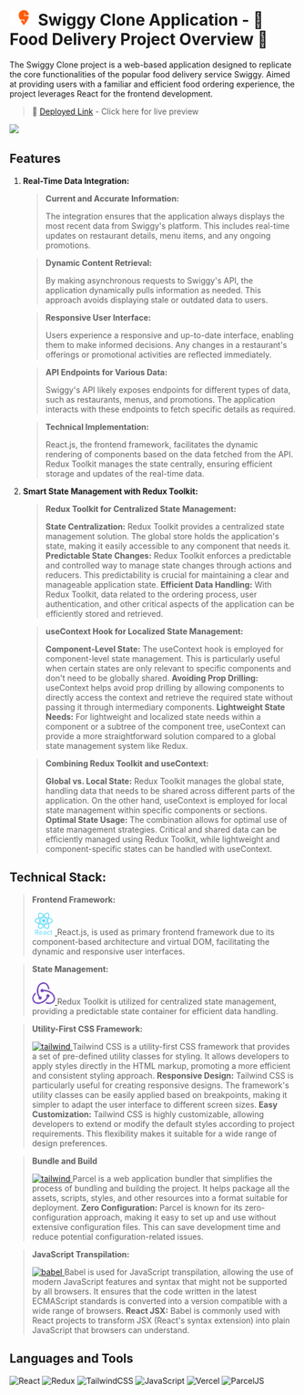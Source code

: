 # [<img src="Swiggy-Emblem.png" width="50"/>](Swiggy-Emblem.png)Swiggy Clone Application - 🍔 Food Delivery Project Overview 🍕

The Swiggy Clone project is a web-based application designed to replicate the core functionalities of the popular food delivery service Swiggy.
Aimed at providing users with a familiar and efficient food ordering experience, the project leverages React for the frontend development.

> 🚀 [Deployed Link](https://swiggy-clone-gilt.vercel.app/) - Click here for live preview

![](./Responsive_SS.png)

## Features

1. **Real-Time Data Integration:**

   > **Current and Accurate Information:**
   >
   > The integration ensures that the application always displays the most recent data from Swiggy's platform. This includes real-time updates on restaurant details, menu items, and any ongoing promotions.

   > **Dynamic Content Retrieval:**
   >
   > By making asynchronous requests to Swiggy's API, the application dynamically pulls information as needed. This approach avoids displaying stale or outdated data to users.

   > **Responsive User Interface:**
   >
   > Users experience a responsive and up-to-date interface, enabling them to make informed decisions. Any changes in a restaurant's offerings or promotional activities are reflected immediately.

   > **API Endpoints for Various Data:**
   >
   > Swiggy's API likely exposes endpoints for different types of data, such as restaurants, menus, and promotions. The application interacts with these endpoints to fetch specific details as required.

   > **Technical Implementation:**
   >
   > React.js, the frontend framework, facilitates the dynamic rendering of components based on the data fetched from the API. Redux Toolkit manages the state centrally, ensuring efficient storage and updates of the real-time data.

2. **Smart State Management with Redux Toolkit:**

   > **Redux Toolkit for Centralized State Management:**
   >
   > **State Centralization:** Redux Toolkit provides a centralized state management solution. The global store holds the application's state, making it easily accessible to any component that needs it. **Predictable State Changes:** Redux Toolkit enforces a predictable and controlled way to manage state changes through actions and reducers. This predictability is crucial for maintaining a clear and manageable application state. **Efficient Data Handling:** With Redux Toolkit, data related to the ordering process, user authentication, and other critical aspects of the application can be efficiently stored and retrieved.

   > **useContext Hook for Localized State Management:**
   >
   > **Component-Level State:** The useContext hook is employed for component-level state management. This is particularly useful when certain states are only relevant to specific components and don't need to be globally shared. **Avoiding Prop Drilling:** useContext helps avoid prop drilling by allowing components to directly access the context and retrieve the required state without passing it through intermediary components. **Lightweight State Needs:** For lightweight and localized state needs within a component or a subtree of the component tree, useContext can provide a more straightforward solution compared to a global state management system like Redux.

   > **Combining Redux Toolkit and useContext:**
   >
   > **Global vs. Local State:** Redux Toolkit manages the global state, handling data that needs to be shared across different parts of the application. On the other hand, useContext is employed for local state management within specific components or sections. **Optimal State Usage:** The combination allows for optimal use of state management strategies. Critical and shared data can be efficiently managed using Redux Toolkit, while lightweight and component-specific states can be handled with useContext.

## Technical Stack:

> **Frontend Framework:**
>
> <a href="https://reactjs.org/" target="_blank" rel="noreferrer"> <img src="https://raw.githubusercontent.com/devicons/devicon/master/icons/react/react-original-wordmark.svg" alt="react" width="40" height="40"/> </a> React.js, is used as primary frontend framework due to its component-based architecture and virtual DOM, facilitating the dynamic and responsive user interfaces.

> **State Management:**
>
> <a href="https://redux.js.org" target="_blank" rel="noreferrer"> <img src="https://raw.githubusercontent.com/devicons/devicon/master/icons/redux/redux-original.svg" alt="redux" width="40" height="40"/> </a>Redux Toolkit is utilized for centralized state management, providing a predictable state container for efficient data handling.

> **Utility-First CSS Framework:**
>
> <a href="https://tailwindcss.com/" target="_blank" rel="noreferrer"> <img src="https://www.vectorlogo.zone/logos/tailwindcss/tailwindcss-icon.svg" alt="tailwind" width="40" height="40"/> </a>Tailwind CSS is a utility-first CSS framework that provides a set of pre-defined utility classes for styling. It allows developers to apply styles directly in the HTML markup, promoting a more efficient and consistent styling approach. **Responsive Design:** Tailwind CSS is particularly useful for creating responsive designs. The framework's utility classes can be easily applied based on breakpoints, making it simpler to adapt the user interface to different screen sizes. **Easy Customization:** Tailwind CSS is highly customizable, allowing developers to extend or modify the default styles according to project requirements. This flexibility makes it suitable for a wide range of design preferences.

> **Bundle and Build**
>
> <a href="https://parceljs.org/" target="_blank" rel="noreferrer"> <img src="https://seeklogo.com/images/P/parcel-logo-2AED80E697-seeklogo.com.png" alt="tailwind" width="50" height="50"/> </a> Parcel is a web application bundler that simplifies the process of bundling and building the project. It helps package all the assets, scripts, styles, and other resources into a format suitable for deployment. **Zero Configuration:** Parcel is known for its zero-configuration approach, making it easy to set up and use without extensive configuration files. This can save development time and reduce potential configuration-related issues.

> **JavaScript Transpilation:**
>
> <a href="https://babeljs.io/" target="_blank" rel="noreferrer"> <img src="https://www.vectorlogo.zone/logos/babeljs/babeljs-icon.svg" alt="babel" width="40" height="40"/> </a> Babel is used for JavaScript transpilation, allowing the use of modern JavaScript features and syntax that might not be supported by all browsers. It ensures that the code written in the latest ECMAScript standards is converted into a version compatible with a wide range of browsers. **React JSX:** Babel is commonly used with React projects to transform JSX (React's syntax extension) into plain JavaScript that browsers can understand.

## Languages and Tools

![React](https://img.shields.io/badge/react-%2320232a.svg?style=for-the-badge&logo=react&logoColor=%2361DAFB)
![Redux](https://img.shields.io/badge/redux-%23593d88.svg?style=for-the-badge&logo=redux&logoColor=white)
![TailwindCSS](https://img.shields.io/badge/tailwindcss-%2338B2AC.svg?style=for-the-badge&logo=tailwind-css&logoColor=white)
![JavaScript](https://img.shields.io/badge/javascript-%23323330.svg?style=for-the-badge&logo=javascript&logoColor=%23F7DF1E)
![Vercel](https://img.shields.io/badge/vercel-%23000000.svg?style=for-the-badge&logo=vercel&logoColor=white)
![ParcelJS](https://img.shields.io/badge/parceljs-%23E23237.svg?style=for-the-badge&logo=parceljs&logoColor=white)
